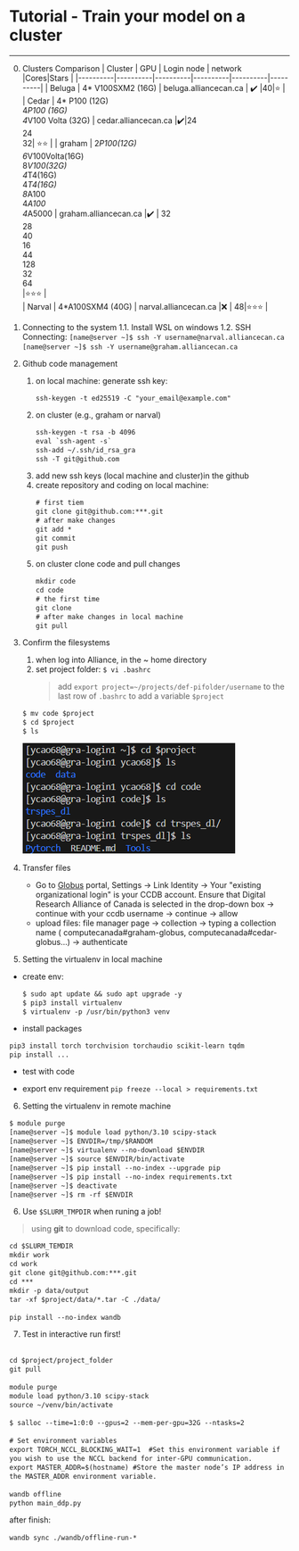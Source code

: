 # Tutorial - Train your model on a cluster
---

0. Clusters Comparison
| Cluster  | GPU | Login node | network  |Cores|Stars  |
|----------|----------|----------|----------|----------|----------|
| Beluga    | 4* V100SXM2 (16G)   | beluga.alliancecan.ca  | :heavy_check_mark:  |40|:star: |
| Cedar    | 4* P100 (12G)<br> 4*P100 (16G)<br> 4*V100 Volta (32G)    | cedar.alliancecan.ca   |:heavy_check_mark:|24<br> 24<br> 32| :star::star: |
| graham    | 2*P100(12G)<br> 6*V100Volta(16G)<br> 8*V100(32G)<br> 4*T4(16G)<br> 4*T4(16G)<br> 8*A100<br> 4*A100<br> 4*A5000 | graham.alliancecan.ca   |:heavy_check_mark: | 32<br> 28<br> 40<br> 16<br> 44<br> 128<br> 32<br> 64<br>|:star::star::star:  |   
| Narval    | 4*A100SXM4 (40G)   | narval.alliancecan.ca   |:x: | 48|:star::star::star: |

1. Connecting to the system
   1.1. Install WSL on windows
   1.2. SSH Connecting: 
    `[name@server ~]$ ssh -Y username@narval.alliancecan.ca`
    `[name@server ~]$ ssh -Y username@graham.alliancecan.ca`

2. Github code management
   1. on local machine: generate ssh key:
        ```
        ssh-keygen -t ed25519 -C "your_email@example.com"
        ```
    2. on cluster (e.g., graham or narval)
        ```
        ssh-keygen -t rsa -b 4096
        eval `ssh-agent -s`
        ssh-add ~/.ssh/id_rsa_gra
        ssh -T git@github.com
        ```
   3. add new ssh keys (local machine and cluster)in the github
   4. create repository and coding on local machine:
        ```
        # first tiem
        git clone git@github.com:***.git
        # after make changes
        git add *
        git commit
        git push
        ```
   5. on cluster clone code and pull changes
        ```
        mkdir code
        cd code
        # the first time
        git clone 
        # after make changes in local machine
        git pull
        ```
3. Confirm the filesystems
   1. when log into Alliance, in the ~ home directory
   2. set project folder: 
    `$ vi .bashrc`
        > add `export project=~/projects/def-pifolder/username` to the last row of `.bashrc` to add a variable `$project`

   ```
   $ mv code $project
   $ cd $project
   $ ls
   ```
   ![alt text](./img/image-3.png)

4. Transfer files
   - Go to [Globus](https://globus.alliancecan.ca/file-manager) portal, Settings ->  Link Identity -> Your "existing organizational login" is your CCDB account. Ensure that Digital Research Alliance of Canada is selected in the drop-down box -> continue with your ccdb username -> continue -> allow
   - upload files: file manager page -> collection -> typing a collection name ( computecanada#graham-globus, computecanada#cedar-globus...) -> authenticate


5. Setting the virtualenv in local machine
- create env:
   
   ```
   $ sudo apt update && sudo apt upgrade -y
   $ pip3 install virtualenv
   $ virtualenv -p /usr/bin/python3 venv
   ```
- install packages

```
pip3 install torch torchvision torchaudio scikit-learn tqdm
pip install ...

```
- test with code

- export env requirement
   `pip freeze --local > requirements.txt`

6. Setting the virtualenv in remote machine
```
$ module purge
[name@server ~]$ module load python/3.10 scipy-stack
[name@server ~]$ ENVDIR=/tmp/$RANDOM
[name@server ~]$ virtualenv --no-download $ENVDIR
[name@server ~]$ source $ENVDIR/bin/activate
[name@server ~]$ pip install --no-index --upgrade pip
[name@server ~]$ pip install --no-index requirements.txt
[name@server ~]$ deactivate
[name@server ~]$ rm -rf $ENVDIR

```
6. Use `$SLURM_TMPDIR` when runing a job!
> using **git** to download code, specifically:

```
cd $SLURM_TEMDIR
mkdir work
cd work
git clone git@github.com:***.git
cd ***
mkdir -p data/output
tar -xf $project/data/*.tar -C ./data/

pip install --no-index wandb

``` 

7. Test in interactive run first!

```

cd $project/project_folder
git pull

module purge
module load python/3.10 scipy-stack
source ~/venv/bin/activate

$ salloc --time=1:0:0 --gpus=2 --mem-per-gpu=32G --ntasks=2

# Set environment variables
export TORCH_NCCL_BLOCKING_WAIT=1  #Set this environment variable if you wish to use the NCCL backend for inter-GPU communication.
export MASTER_ADDR=$(hostname) #Store the master node’s IP address in the MASTER_ADDR environment variable.

wandb offline
python main_ddp.py

```
after finish:

`wandb sync ./wandb/offline-run-*`
